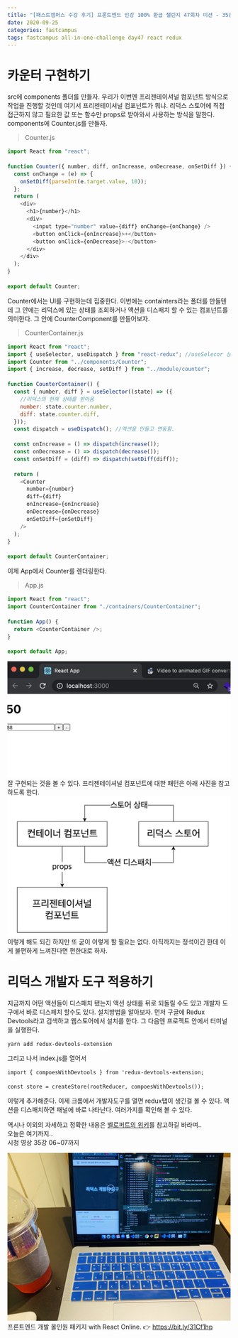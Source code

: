 ```yaml
---
title: "[패스트캠퍼스 수강 후기] 프론트엔드 인강 100% 환급 챌린지 47회차 미션 - 35강 Redux 카운터 구현하기, 개발자 도구"
date: 2020-09-25
categories: fastcampus
tags: fastcampus all-in-one-challenge day47 react redux
---
```


# 카운터 구현하기

src에 components 폴더를 만들자. 우리가 이번엔 프리젠테이셔널 컴포넌트 방식으로 작업을 진행할 것인데 여기서 프리젠테이셔널 컴포넌트가 뭐냐. 리덕스 스토어에 직접 접근하지 않고 필요한 값 또는 함수만 props로 받아와서 사용하는 방식을 말한다. components에 Counter.js를 만들자.

> Counter.js

```javascript
import React from "react";

function Counter({ number, diff, onIncrease, onDecrease, onSetDiff }) {
  const onChange = (e) => {
    onSetDiff(parseInt(e.target.value, 10));
  };
  return (
    <div>
      <h1>{number}</h1>
      <div>
        <input type="number" value={diff} onChange={onChange} />
        <button onClick={onIncrease}>+</button>
        <button onClick={onDecrease}>-</button>
      </div>
    </div>
  );
}

export default Counter;
```

Counter에서는 UI를 구현하는데 집중한다. 이번에는 containters라는 폴더를 만들텐데 그 안에는 리덕스에 있는 상태를 조회하거나 액션을 디스패치 할 수 있는 컴포넌트를 의미한다. 그 안에 CounterComponent를 만들어보자.

> CounterContainer.js

```javascript
import React from "react";
import { useSelector, useDispatch } from "react-redux"; //useSelecor 상태를 조회, useDispatch 액션을 디스패치 함.
import Counter from "../components/Counter";
import { increase, decrease, setDiff } from "../module/counter";

function CounterContainer() {
  const { number, diff } = useSelector((state) => ({
    //리덕스의 현재 상태를 받아옴
    number: state.counter.number,
    diff: state.counter.diff,
  }));
  const dispatch = useDispatch(); //액션을 만들고 연동함.

  const onIncrease = () => dispatch(increase());
  const onDecrease = () => dispatch(decrease());
  const onSetDiff = (diff) => dispatch(setDiff(diff));

  return (
    <Counter
      number={number}
      diff={diff}
      onIncrease={onIncrease}
      onDecrease={onDecrease}
      onSetDiff={onSetDiff}
    />
  );
}

export default CounterContainer;
```

이제 App에서 Counter를 렌더링한다.

> App.js

```javascript
import React from "react";
import CounterContainer from "./containers/CounterContainer";

function App() {
  return <CounterContainer />;
}

export default App;
```

![리액트화면](/images/200925-1.png)  
잘 구현되는 것을 볼 수 있다. 프리젠테이셔널 컴포넌트에 대한 패턴은 아래 사진을 참고하도록 한다.  
![프리젠테이셔널 컴포넌트](/images/200925-2.png)
이렇게 해도 되긴 하지만 또 굳이 이렇게 할 필요는 없다. 아직까지는 정석이긴 한데 이게 불편하게 느껴진다면 편한대로 하자.

# 리덕스 개발자 도구 적용하기

지금까지 어떤 액션들이 디스패치 됐는지 액션 상태를 뒤로 되돌릴 수도 있고 개발자 도구에서 바로 디스패치 할수도 있다. 설치방법을 알아보자. 먼저 구글에 Redux Devtools라고 검색하고 웹스토어에서 설치를 한다. 그 다음엔 프로젝트 안에서 터미널을 실행한다.

```
yarn add redux-devtools-extension
```

그리고 나서 index.js를 열어서

```
import { compoesWithDevtools } from 'redux-devtools-extension;

const store = createStore(rootReducer, compoesWithDevtools());
```

이렇게 추가해준다. 이제 크롬에서 개발자도구를 열면 redux탭이 생긴걸 볼 수 있다.
액션을 디스패치하면 패널에 바로 나타난다. 여러가지를 확인해 볼 수 있다.

역시나 이외의 자세하고 정확한 내용은 [벨로퍼트의 위키](https://react.vlpt.us/redux/05-counter.html)를 참고하길 바라며..  
오늘은 여기까지..  
시청 영상 35강 06~07까지

![수강인증이미지](/images/200925-3.jpeg)
프론트엔드 개발 올인원 패키지 with React Online. 👉 https://bit.ly/31Cf1hp
